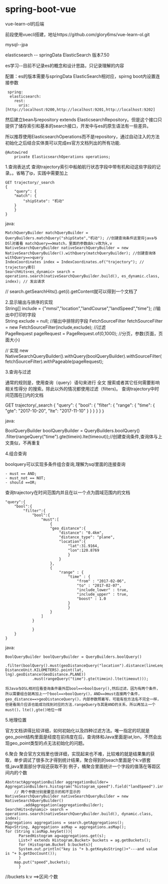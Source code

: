 # spring-boot-vue
vue-learn-ol的后端

前段使用vuecli搭建，地址https://github.com/glory6ms/vue-learn-ol.git

mysql--jpa

elasticsearch -- springData ElasticSearch 版本7.50

es学习--目前不记录es的概念和设计思路，只记录理解的内容

配置：es的版本需要与springData ElasticSearch相对应，spirng boot内设置连接参数

	 spring: 
	  elasticsearch:  
	    rest: 
	      uris: [http://localhost:9200,http://localhost:9201,http://localhost:9202] 
然后建立bean与repository extends ElasticsearchRepository。但是这个接口只提供了储存索引和基本的search接口，开发中与es的原生语法有一些差异。

所以推荐使用ElasticsearchOperations而不是repository，通过自动注入的方法初始化之后结合实体类可以完成es官方文档列出的所有功能.	

	@Autowired  
	    private ElasticsearchOperations operations;  

1.查询表达式
查询trajectory索引中船舶航行状态字段中带有机和动这些字段的记录。。省略了ip，实践中需要加上

	GET trajectory/_search
	{
	    "query": {
		"match": {
		    "shipState": "机动"
		}
	    }
	}

java:

	MatchQueryBuilder matchQueryBuilder = QueryBuilders.matchQuery("shipState","机动"); //创建查询条件这里将java与DSl对着看 matchQuery==》match，里面的参数由k:v改为k,v  
	NativeSearchQueryBuilder nativeSearchQueryBuilder = new NativeSearchQueryBuilder().withQuery(matchQueryBuilder); //创建查询体 withQuery==>query  
	IndexCoordinates index = IndexCoordinates.of("trajectory"); // trajectory索引 
	SearchHits<es_dynamic> search = operations.search(nativeSearchQueryBuilder.build(), es_dynamic.class, index); // 发出请求 
// search.getSearchHits().get(i).getContent就可以得到一个文档了 

2.显示输出与排序的实现  
  String[] include = {"mmsi","location","landCourse","landSpeed","time"}; //输出中打印的字段  
  String exclude = null; //输出中排除的字段 
  FetchSourceFilter fetchSourceFilter = new FetchSourceFilter(include,exclude); //过滤  
  PageRequest pageRequest = PageRequest.of(0,1000); //分页，参数(页面，页面大小)  
  
  // 实现 new NativeSearchQueryBuilder().withQuery(boolQueryBuilder).withSourceFilter(fetchSourceFilter).withPageable(pageRequest); 

3.查询与过滤

通常的规则是，使用查询（query）语句来进行 全文 搜索或者其它任何需要影响 相关性得分 的搜索。除此以外的情况都使用过滤（filters)。
查询trajectory中时间范围在[]内的文档

GET trajectory/_search
{
   "query": {
        "bool": {
            "filter": {
                "range": {
                    "time": {
                        "gte": "2017-10-20",
                        "lte": "2017-11-10"
                    }
                }
            }
        }
    }
｝

java:

BoolQueryBuilder boolQueryBuilder = QueryBuilders.boolQuery()
                  .filter(rangeQuery("time").gte(timein).lte(timeout));//创建查询条件,查询体与上文类似，不再重复

4.组合查询

boolquery可以实现多条件组合查询,理解为sql里面的连接查询

    - must == AND;  
    - must_not == NOT;  
    - should ==OR;  
查询trajectory在时间范围内并且在以一个点为圆域范围内的文档

	"query":{
		"bool":{
			"filter":{
				"bool":{
					"must":[
						{
						"geo_distance":{
							"distance": "0.4km",
							"distance_type": "plane",
							"location":{
								"lat":31.9164,
								"lon":120.8769
								}
							}
						},
						{
							"range" : {
								"time" : {
									"from" : "2017-02-06",
									"to" : "2017-02-07",
									"include_lower" : true,
									"include_upper" : true,
									"boost" : 1.0
								}
								}
						}
					]
				}
					
				}
		}
	}
  
java:

	BoolQueryBuilder boolQueryBuilder = QueryBuilders.boolQuery()
                .filter(boolQuery().must(geoDistanceQuery("location").distance(lineLength, DistanceUnit.KILOMETERS).point(lat, lng).geoDistance(GeoDistance.PLANE))
                .must(rangeQuery("time").gte(timein).lte(timeout)));
                
	将Java与DSL相对应看查询条件最外层bool==>boolQuery(),然后过滤，因为有两个条件，所以需要组合就再加上一个bool==>boolQuery()，AND==》must连接两个条件，  
	geo_distance==>geoDistanceQuery()，内部参数照着写，可能有些方法名不完全一样，但是看简介应该也能成功找到对应的方法.rangeQuery与其是AND的关系，所以再加上一个must()，lte(),gte()地位一样

5.地理位置

官方文档讲得比较详细，如何初始化以及四种过滤方法。唯一指定的坑就是geo_point结构里面是经度在前纬度在后，查询体和Java里面是lat,lon，不然会出现geo_point类型的点无法初始化的问题。

6.聚合
聚合官方文档里也很详细，实现起来也不难，比较难的就是结果集的获取，单步调试了很多次才得到统计结果，聚合得到的seach里面是个k:v嵌套怪,java里面部分字段还获取不到 
例子，桶聚合里面统计一个字段的值落在等距区间内的个数  

	AbstractAggregationBuilder aggregationBuilder= AggregationBuilders.histogram("histogram_speed").field("landSpeed").interval(2.0).minDocCount(1);  
		// 两个参数分别是要显示的和不显示的   
	NativeSearchQueryBuilder nativeSearchQueryBuilder = new NativeSearchQueryBuilder()    
			.addAggregation(aggregationBuilder);    
	SearchHits<dynamic> search = operations.search(nativeSearchQueryBuilder.build(), dynamic.class, index);   
	Aggregations aggregations = search.getAggregations();   
	Map<String, Aggregation> asMap = aggregations.asMap();    
	for (String s:asMap.keySet()){    
	      ParsedHistogram ag=aggregations.get(s);   
	      List<? extends Histogram.Bucket> buckets = ag.getBuckets();   
	      for (Histogram.Bucket b:buckets){   
		  System.out.println("key is "+ b.getKeyAsString()+"---and value is "+ b.getDocCount());  
		  }    
		map.put("speed",buckets);   
	      }   
//buckets  k:v ==>区间:个数     


                

